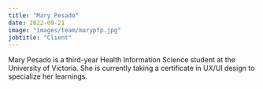 ```yaml
---
title: "Mary Pesado"
date: 2022-09-21
image: "images/team/marypfp.jpg"
jobtitle: "Client"
---
```


Mary Pesado is a third-year Health Information Science student at the University of Victoria. She is currently taking a certificate in UX/UI design to specialize her learnings.
